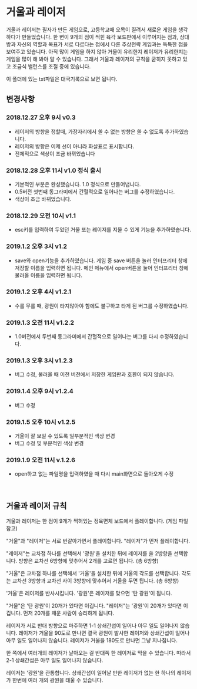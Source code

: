 # 거울과 레이저
거울과 레이저는 필자가 만든 게임으로, 고등학교때 오목이 질려서 새로운 게임을 생각하다가 만들었습니다. 한 변이 9개의 점이 찍힌 육각 보드판에서 이루어지는 점과, 상대방과 자신의 역할과 목표가 서로 다르다는 점에서 다른 추상전략 게임과는 독특한 점을 보여주고 있습니다. 아직 많이 게임을 하지 않아 거울이 유리한지 레이저가 유리한지는 게임을 많이 해 봐야 알 수 있습니다. 그래서 거울과 레이저의 규칙을 굳히지 못하고 있고 조금식 밸런스를 조절 중에 있습니다.

이 폴더에 있는 txt파일은 대국기록으로 보면 됩니다.

## 변경사항

### 2018.12.27 오후 9시 v0.3
* 레이저의 방향을 정할때, 가장자리에서 쏠 수 없는 방향은 쏠 수 없도록 추가하였습니다.
* 레이저의 방향은 이제 선이 아니라 화살표로 표시합니다.
* 전체적으로 색상이 조금 바뀌었습니다

### 2018.12.28 오후 11시 v1.0 정식 출시
* 기본적인 부분은 완성했습니다. 1.0 정식으로 만들어냅니다.
* 0.5버전 첫번째 동그라미에서 간헐적으로 일어나는 버그를 수정하였습니다.
* 색상이 조금 바뀌었습니다.

### 2018.12.29 오전 10시 v1.1

* esc키를 입력하여 두었던 거울 또는 레이저를 지울 수 있게 기능을 추가하였습니다.

### 2019.1.2 오후 3시 v1.2
* save와 open기능을 추가하였습니다. 게임 중 save 버튼을 눌러 인터프리터 창에 저장할 이름을 입력하면 됩니다. 메인 메뉴에서 open버튼을 눌어 인터프리터 창에 불러올 이름을 입력하면 됩니다.

### 2019.1.2 오후 4시 v1.2.1
* 수를 무를 때, 광원이 타지않아야 함에도 불구하고 타게 된 버그를 수정하였습니다.

### 2019.1.3 오전 11시 v1.2.2
* 1.0버전에서 두번째 동그라미에서 간헐적으로 일어나는 버그를 다시 수정하였습니다.

### 2019.1.3 오후 3시 v1.2.3
* 버그 수정, 불러올 때 이전 버전에서 저장한 게임판과 호환이 되지 않습니다.

### 2019.1.4 오후 9시 v1.2.4
* 버그 수정

### 2019.1.5 오후 10시 v1.2.5
* 거울이 잘 보일 수 있도록 일부분적인 색상 변경
* 버그 수정 및 부분적인 색상 변경

### 2019.1.9 오전 11시 v.1.2.6
* open하고 없는 파일명을 입력하였을 때 다시 main화면으로 돌아오게 수정



<br>

## 거울과 레이저 규칙

거울과 레이저는 한 점이 9개가 찍허있는 정육면체 보드에서 플레이합니다. (게임 파일 참고)

"거울"과 "레이저"는 서로 번갈아가면서 플레이합니다. "레이저"가 먼저 플레이합니다.

"레이저"는 교차점 하나를 선택해서 '광원'을 설치한 뒤에 레이저를 쏠 2방향을 선택합니다. 방향은 교차선 6방향에 맞추어서 2개를 고르면 됩니다. (총 6방향)

"거울"은 교차점 하나를 선택해서 '거울'을 설치한 뒤에 거울의 각도를 선택합니다. 각도는 교차선 3방향과 교차선 사이 3방향에 맞추어서 거울을 두면 됩니다. (총 6방향)

'거울'은 레이저를 반사시킵니다. '광원'은 레이저를 맞으면 '탄 광원'이 됩니다.

"거울"은 '탄 광원'이 20개가 있다면 이깁니다. "레이저"는 '광원'이 20개가 있다면 이깁니다. 먼저 20개를 채운 사람이 승리하게 됩니다.

레이저가 서로 반대 방향으로 마주하면 1-1 상쇄간섭이 일어나 아무 일도 일어나지 않습니다. 레이저가 거울을 90도로 만나면 결국 광원이 발사한 레이저와 상쇄간섭이 일어나 아무 일도 일어나지 않습니다. 레이저가 거울을 180도로 만나면 그냥 지나칩니다.

한 쪽에서 여러개의 레이저가 날아오는 걸 반대쪽 한 레이저로 막을 수 있습니다. 따라서 2-1 상쇄간섭은 아무 일도 일어나지 않습니다.

레이저는 '광원'을 관통합니다. 상쇄간섭이 일어날 만한 레이저가 없는 한 하나의 레이저가 한번에 여러 개의 광원을 태울 수 있습니다.
